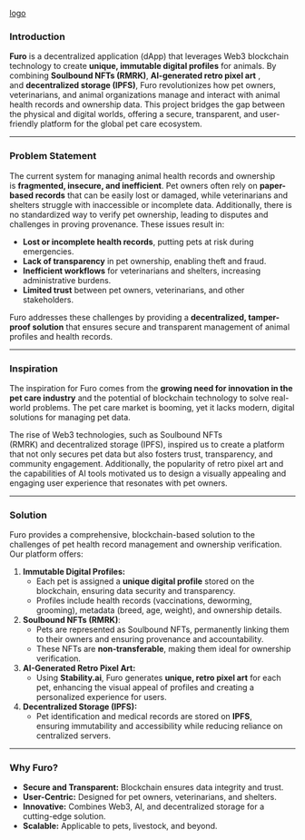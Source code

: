 [logo](https://github.com/user-attachments/assets/ff67b0c6-8e16-4610-9d6d-e4a99684c899)

### **Introduction**

**Furo** is a decentralized application (dApp) that leverages Web3 blockchain technology to create **unique, immutable digital profiles** for animals. By combining **Soulbound NFTs (RMRK)**, **AI-generated retro pixel art** , and **decentralized storage (IPFS)**, Furo revolutionizes how pet owners, veterinarians, and animal organizations manage and interact with animal health records and ownership data. This project bridges the gap between the physical and digital worlds, offering a secure, transparent, and user-friendly platform for the global pet care ecosystem.

---

### **Problem Statement**

The current system for managing animal health records and ownership is **fragmented, insecure, and inefficient**. Pet owners often rely on **paper-based records** that can be easily lost or damaged, while veterinarians and shelters struggle with inaccessible or incomplete data. Additionally, there is no standardized way to verify pet ownership, leading to disputes and challenges in proving provenance. These issues result in:

- **Lost or incomplete health records**, putting pets at risk during emergencies.
- **Lack of transparency** in pet ownership, enabling theft and fraud.
- **Inefficient workflows** for veterinarians and shelters, increasing administrative burdens.
- **Limited trust** between pet owners, veterinarians, and other stakeholders.

Furo addresses these challenges by providing a **decentralized, tamper-proof solution** that ensures secure and transparent management of animal profiles and health records.

---

### **Inspiration**

The inspiration for Furo comes from the **growing need for innovation in the pet care industry** and the potential of blockchain technology to solve real-world problems. The pet care market is booming, yet it lacks modern, digital solutions for managing pet data.

The rise of Web3 technologies, such as Soulbound NFTs (RMRK) and decentralized storage (IPFS), inspired us to create a platform that not only secures pet data but also fosters trust, transparency, and community engagement. Additionally, the popularity of retro pixel art and the capabilities of AI tools motivated us to design a visually appealing and engaging user experience that resonates with pet owners.

---

### **Solution**

Furo provides a comprehensive, blockchain-based solution to the challenges of pet health record management and ownership verification. Our platform offers:

1. **Immutable Digital Profiles:**
    - Each pet is assigned a **unique digital profile** stored on the blockchain, ensuring data security and transparency.
    - Profiles include health records (vaccinations, deworming, grooming), metadata (breed, age, weight), and ownership details.
2. **Soulbound NFTs (RMRK)**:
    - Pets are represented as Soulbound NFTs, permanently linking them to their owners and ensuring provenance and accountability.
    - These NFTs are **non-transferable**, making them ideal for ownership verification.
3. **AI-Generated Retro Pixel Art:**
    - Using **Stability.ai**, Furo generates **unique, retro pixel art** for each pet, enhancing the visual appeal of profiles and creating a personalized experience for users.
4. **Decentralized Storage (IPFS):**
    - Pet identification and medical records are stored on **IPFS**, ensuring immutability and accessibility while reducing reliance on centralized servers.

---

### **Why Furo?**

- **Secure and Transparent:** Blockchain ensures data integrity and trust.
- **User-Centric:** Designed for pet owners, veterinarians, and shelters.
- **Innovative:** Combines Web3, AI, and decentralized storage for a cutting-edge solution.
- **Scalable:** Applicable to pets, livestock, and beyond.
